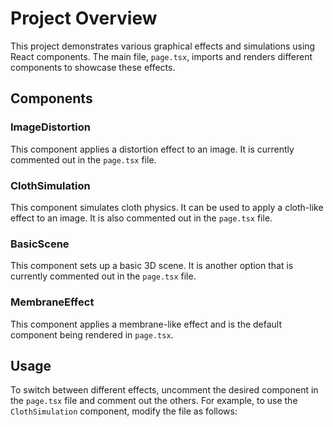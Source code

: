 # Project Overview

This project demonstrates various graphical effects and simulations using React components. The main file, `page.tsx`, imports and renders different components to showcase these effects.

## Components

### ImageDistortion
This component applies a distortion effect to an image. It is currently commented out in the `page.tsx` file.

### ClothSimulation
This component simulates cloth physics. It can be used to apply a cloth-like effect to an image. It is also commented out in the `page.tsx` file.

### BasicScene
This component sets up a basic 3D scene. It is another option that is currently commented out in the `page.tsx` file.

### MembraneEffect
This component applies a membrane-like effect and is the default component being rendered in `page.tsx`.

## Usage

To switch between different effects, uncomment the desired component in the `page.tsx` file and comment out the others. For example, to use the `ClothSimulation` component, modify the file as follows:

